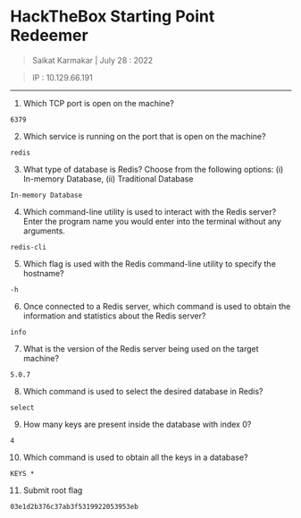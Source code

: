 # HackTheBox Starting Point Redeemer 

> Saikat Karmakar | July 28 : 2022

> IP : 10.129.66.191
---

1. Which TCP port is open on the machine? 
```
6379
```
2. Which service is running on the port that is open on the machine? 
```
redis
```
3.  What type of database is Redis? Choose from the following options: (i) In-memory Database, (ii) Traditional Database 
```
In-memory Database
```
4. Which command-line utility is used to interact with the Redis server? Enter the program name you would enter into the terminal without any arguments. 
```
redis-cli
```
5. Which flag is used with the Redis command-line utility to specify the hostname? 
```
-h
```
6. Once connected to a Redis server, which command is used to obtain the information and statistics about the Redis server? 
```
info
```
7. What is the version of the Redis server being used on the target machine? 
```
5.0.7
```
8. Which command is used to select the desired database in Redis? 
```
select
```
9. How many keys are present inside the database with index 0? 
```
4
```
10. Which command is used to obtain all the keys in a database? 
```
KEYS *
```
11. Submit root flag
```
03e1d2b376c37ab3f5319922053953eb
```